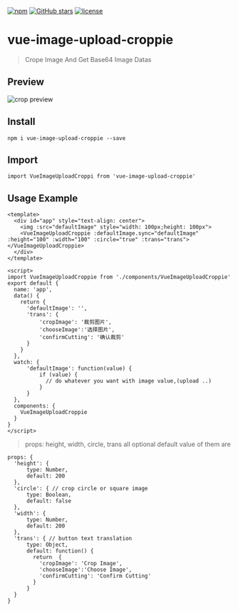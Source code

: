 [![npm](https://img.shields.io/npm/dt/vue-image-upload-croppie.svg?style=plastic)](https://www.npmjs.com/package/vue-image-upload-croppie)
[![GitHub stars](https://img.shields.io/github/stars/akulubala/vue-image-upload-croppie.svg?style=social&label=Star&style=plastic)]()
[![license](https://img.shields.io/github/license/akulubala/vue-image-upload-croppie.svg?style=plastic)]()
# vue-image-upload-croppie

> Crope Image And Get Base64 Image Datas

## Preview

![crop preview](https://github.com/akulubala/vue-image-upload-croppie/raw/master/preview.png "Preview")

## Install 

``` npm i vue-image-upload-croppie --save ```

## Import

`import VueImageUploadCroppi from 'vue-image-upload-croppie'` 

## Usage Example

```
<template>
  <div id="app" style="text-align: center">
    <img :src="defaultImage" style="width: 100px;height: 100px">
    <VueImageUploadCroppie :defaultImage.sync="defaultImage" :height="100" :width="100" :circle="true" :trans="trans"></VueImageUploadCroppie>
  </div>
</template>

<script>
import VueImageUploadCroppie from './components/VueImageUploadCroppie'
export default {
  name: 'app',
  data() {
    return {
      'defaultImage': '',
      'trans': { 
          'cropImage': '裁剪图片', 
          'chooseImage':'选择图片', 
          'confirmCutting': '确认裁剪'
      }
    }
  },
  watch: {
      'defaultImage': function(value) {
          if (value) {
            // do whatever you want with image value,(upload ..)
          }
      }
  },
  components: {
    VueImageUploadCroppie
  }
}
</script>
```

> props: height, width, circle, trans all optional
> default value of them are 
```
props: {
  'height': {
      type: Number,
      default: 200
  },
  'circle': { // crop circle or square image
      type: Boolean,
      default: false
  },
  'width': {
      type: Number,
      default: 200
  },
  'trans': { // button text translation
      type: Object,
      default: function() {
        return  { 
          'cropImage': 'Crop Image', 
          'chooseImage':'Choose Image', 
          'confirmCutting': 'Confirm Cutting'
        }
      }
  }
}
```
